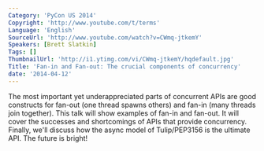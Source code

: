 ```yaml
---
Category: 'PyCon US 2014'
Copyright: 'http://www.youtube.com/t/terms'
Language: 'English'
SourceUrl: 'http://www.youtube.com/watch?v=CWmq-jtkemY'
Speakers: [Brett Slatkin]
Tags: []
ThumbnailUrl: 'http://i1.ytimg.com/vi/CWmq-jtkemY/hqdefault.jpg'
Title: 'Fan-in and Fan-out: The crucial components of concurrency'
date: '2014-04-12'
---
```

The most important yet underappreciated parts of concurrent APIs are good constructs for fan-out (one thread spawns others) and fan-in (many threads join together). This talk will show examples of fan-in and fan-out. It will cover the successes and shortcomings of APIs that provide concurrency. Finally, we'll discuss how the async model of Tulip/PEP3156 is the ultimate API. The future is bright!
